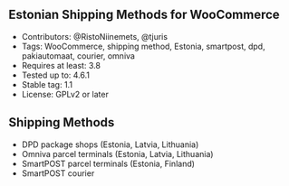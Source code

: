 ## Estonian Shipping Methods for WooCommerce ##

- Contributors: @RistoNiinemets, @tjuris
- Tags: WooCommerce, shipping method, Estonia, smartpost, dpd, pakiautomaat, courier, omniva
- Requires at least: 3.8
- Tested up to: 4.6.1
- Stable tag: 1.1
- License: GPLv2 or later


## Shipping Methods ##

- DPD package shops (Estonia, Latvia, Lithuania)
- Omniva parcel terminals (Estonia, Latvia, Lithuania)
- SmartPOST parcel terminals (Estonia, Finland)
- SmartPOST courier
